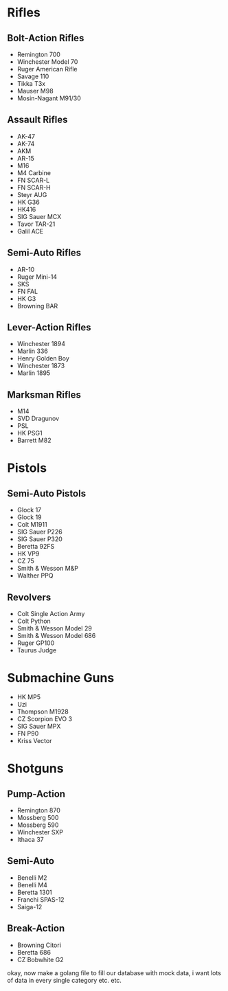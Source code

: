 # Rifles
## Bolt-Action Rifles
- Remington 700
- Winchester Model 70
- Ruger American Rifle
- Savage 110
- Tikka T3x
- Mauser M98
- Mosin-Nagant M91/30

## Assault Rifles
- AK-47
- AK-74
- AKM
- AR-15
- M16
- M4 Carbine
- FN SCAR-L
- FN SCAR-H
- Steyr AUG
- HK G36
- HK416
- SIG Sauer MCX
- Tavor TAR-21
- Galil ACE

## Semi-Auto Rifles
- AR-10
- Ruger Mini-14
- SKS
- FN FAL
- HK G3
- Browning BAR

## Lever-Action Rifles
- Winchester 1894
- Marlin 336
- Henry Golden Boy
- Winchester 1873
- Marlin 1895

## Marksman Rifles
- M14
- SVD Dragunov
- PSL
- HK PSG1
- Barrett M82

# Pistols
## Semi-Auto Pistols
- Glock 17
- Glock 19
- Colt M1911
- SIG Sauer P226
- SIG Sauer P320
- Beretta 92FS
- HK VP9
- CZ 75
- Smith & Wesson M&P
- Walther PPQ

## Revolvers
- Colt Single Action Army
- Colt Python
- Smith & Wesson Model 29
- Smith & Wesson Model 686
- Ruger GP100
- Taurus Judge

# Submachine Guns
- HK MP5
- Uzi
- Thompson M1928
- CZ Scorpion EVO 3
- SIG Sauer MPX
- FN P90
- Kriss Vector

# Shotguns
## Pump-Action
- Remington 870
- Mossberg 500
- Mossberg 590
- Winchester SXP
- Ithaca 37

## Semi-Auto
- Benelli M2
- Benelli M4
- Beretta 1301
- Franchi SPAS-12
- Saiga-12

## Break-Action
- Browning Citori
- Beretta 686
- CZ Bobwhite G2




okay, now make a golang file to fill our database with mock data, i want lots of data in every single category etc. etc. 